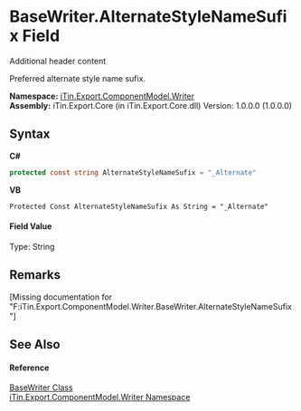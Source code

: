# BaseWriter.AlternateStyleNameSufix Field
Additional header content 

Preferred alternate style name sufix.

**Namespace:**&nbsp;<a href="N_iTin_Export_ComponentModel_Writer">iTin.Export.ComponentModel.Writer</a><br />**Assembly:**&nbsp;iTin.Export.Core (in iTin.Export.Core.dll) Version: 1.0.0.0 (1.0.0.0)

## Syntax

**C#**<br />
``` C#
protected const string AlternateStyleNameSufix = "_Alternate"
```

**VB**<br />
``` VB
Protected Const AlternateStyleNameSufix As String = "_Alternate"
```


#### Field Value
Type: String

## Remarks
\[Missing <remarks> documentation for "F:iTin.Export.ComponentModel.Writer.BaseWriter.AlternateStyleNameSufix"\]

## See Also


#### Reference
<a href="T_iTin_Export_ComponentModel_Writer_BaseWriter">BaseWriter Class</a><br /><a href="N_iTin_Export_ComponentModel_Writer">iTin.Export.ComponentModel.Writer Namespace</a><br />